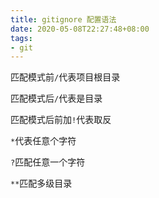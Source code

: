 ```yaml
---
title: gitignore 配置语法
date: 2020-05-08T22:27:48+08:00
tags: 
- git
---
```

匹配模式前`/`代表项目根目录

匹配模式后`/`代表是目录

匹配模式后前加`!`代表取反

`*`代表任意个字符

`?`匹配任意一个字符

`**`匹配多级目录
